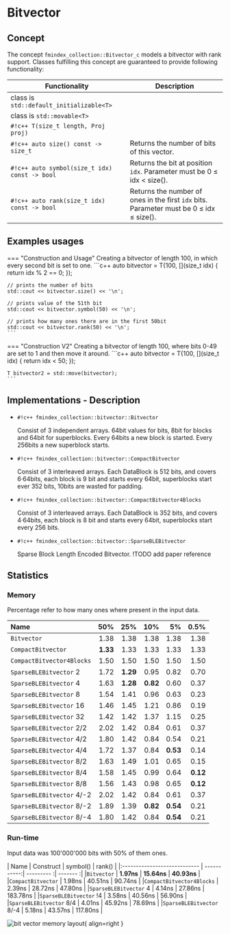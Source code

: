 <!--
    SPDX-FileCopyrightText: 2006-2023, Knut Reinert & Freie Universität Berlin
    SPDX-FileCopyrightText: 2016-2023, Knut Reinert & MPI für molekulare Genetik
    SPDX-License-Identifier: CC-BY-4.0
-->
# Bitvector

## Concept
The concept `fmindex_collection::Bitvector_c` models
a bitvector with rank support. Classes fulfilling this concept are guaranteed to provide following
functionality:

| Functionality                                 | Description |
|-----------------------------------------------|-------------|
| class is `std::default_initializable<T>`      |             |
| class is `std::movable<T>`                    |             |
| `#!c++ T(size_t length, Proj proj)`           |             |
| `#!c++ auto size() const -> size_t`           | Returns the number of bits of this vector. |
| `#!c++ auto symbol(size_t idx) const -> bool` | Returns the bit at position `idx`. Parameter must be 0 ≤ idx < size(). |
| `#!c++ auto rank(size_t idx) const -> bool`   | Returns the number of ones in the first `idx` bits. Parameter must be 0 ≤ idx ≤ size(). |

## Examples usages
=== "Construction and Usage"
    Creating a bitvector of length 100,
    in which every second bit is set to one.
    ```c++
    auto bitvector = T{100, [](size_t idx) {
        return idx % 2 == 0;
    });

    // prints the number of bits
    std::cout << bitvector.size() << '\n';

    // prints value of the 51th bit
    std::cout << bitvector.symbol(50) << '\n';

    // prints how many ones there are in the first 50bit
    std::cout << bitvector.rank(50) << '\n';
    ```

=== "Construction V2"
    Creating a bitvector of length 100, where
    bits 0-49 are set to 1 and then move it around.
    ```c++
    auto bitvector = T{100, [](size_t idx) {
        return idx < 50;
    });

    T bitvector2 = std::move(bitvector);
    ```

## Implementations - Description

- `#!c++ fmindex_collection::bitvector::Bitvector`

    Consist of 3 independent arrays. 64bit values for bits, 8bit for blocks and 64bit for superblocks. Every 64bits a new block is started. Every 256bits a new superblock starts.

- `#!c++ fmindex_collection::bitvector::CompactBitvector`

    Consist of 3 interleaved arrays. Each DataBlock is 512 bits, and covers 6·64bits, each block is 9 bit and starts every 64bit, superblocks start ever 352 bits, 10bits are wasted for padding.

- `#!c++ fmindex_collection::bitvector::CompactBitvector4Blocks`

    Consist of 3 interleaved arrays. Each DataBlock is 352 bits, and covers 4·64bits, each block is 8 bit and starts every 64bit, superblocks start every 256 bits.

- `#!c++ fmindex_collection::bitvector::SparseBLEBitvector`

    Sparse Block Length Encoded Bitvector. !TODO add paper reference

## Statistics
### Memory
Percentage refer to how many ones where present in the input data.

<div markdown class="compact_data_table">

|                         Name |   50%    |   25%    |   10%    |    5%    |  0.5%    |
|:-----------------------------|---------:|---------:|---------:|---------:|---------:|
|`Bitvector`                   |   1.38   |   1.38   |   1.38   |   1.38   |   1.38   |
|`CompactBitvector`            | **1.33** |   1.33   |   1.33   |   1.33   |   1.33   |
|`CompactBitvector4Blocks`     |   1.50   |   1.50   |   1.50   |   1.50   |   1.50   |
|`SparseBLEBitvector`  2       |   1.72   | **1.29** |   0.95   |   0.82   |   0.70   |
|`SparseBLEBitvector`  4       |   1.63   | **1.28** | **0.82** |   0.60   |   0.37   |
|`SparseBLEBitvector`  8       |   1.54   |   1.41   |   0.96   |   0.63   |   0.23   |
|`SparseBLEBitvector` 16       |   1.46   |   1.45   |   1.21   |   0.86   |   0.19   |
|`SparseBLEBitvector` 32       |   1.42   |   1.42   |   1.37   |   1.15   |   0.25   |
|`SparseBLEBitvector` 2/2      |   2.02   |   1.42   |   0.84   |   0.61   |   0.37   |
|`SparseBLEBitvector` 4/2      |   1.80   |   1.42   |   0.84   |   0.54   |   0.21   |
|`SparseBLEBitvector` 4/4      |   1.72   |   1.37   |   0.84   | **0.53** |   0.14   |
|`SparseBLEBitvector` 8/2      |   1.63   |   1.49   |   1.01   |   0.65   |   0.15   |
|`SparseBLEBitvector` 8/4      |   1.58   |   1.45   |   0.99   |   0.64   | **0.12** |
|`SparseBLEBitvector` 8/8      |   1.56   |   1.43   |   0.98   |   0.65   | **0.12** |
|`SparseBLEBitvector` 4/-2     |   2.02   |   1.42   |   0.84   |   0.61   |   0.37   |
|`SparseBLEBitvector` 8/-2     |   1.89   |   1.39   | **0.82** | **0.54** |   0.21   |
|`SparseBLEBitvector` 8/-4     |   1.80   |   1.42   |   0.84   | **0.54** |   0.21   |


</div>


### Run-time
Input data was 100'000'000 bits with 50% of them ones.

<div markdown class="compact_data_table">

|                         Name | Construct   |   symbol()   |   rank()    |
|:---------------------------- | -----------:|  ---------  :|  -------   :|
|`Bitvector`                   |  **1.97ns** |  **15.64ns** | **40.93ns** |
|`CompactBitvector`            |    1.98ns   |    40.51ns   |   90.74ns   |
|`CompactBitvector4Blocks`     |    2.39ns   |    28.72ns   |   47.80ns   |
|`SparseBLEBitvector` 4        |    4.14ns   |    27.86ns   |  183.78ns   |
|`SparseBLEBitvector` !4       |    3.58ns   |    40.56ns   |   56.90ns   |
|`SparseBLEBitvector` 8/4      |    4.01ns   |    45.92ns   |   78.69ns   |
|`SparseBLEBitvector` 8/-4     |    5.18ns   |    43.57ns   |  117.80ns   |

</div>


![bit vector memory layout](Bitvector.png){ align=right }
